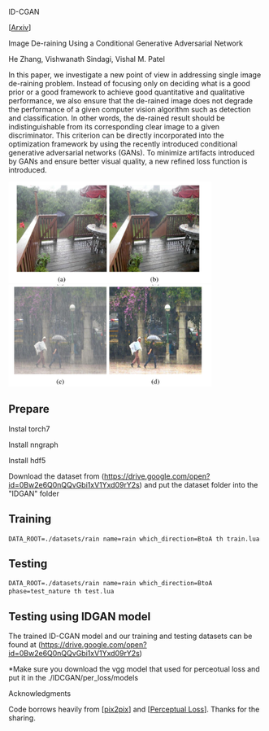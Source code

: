 ID-CGAN

[[Arxiv](https://128.84.21.199/abs/1701.05957)]

Image De-raining Using a Conditional Generative Adversarial Network

He Zhang, Vishwanath Sindagi, Vishal M. Patel


In this paper, we investigate a new point of view in addressing single image de-raining problem. Instead of focusing only on deciding what is a good prior or a good framework to achieve good quantitative and qualitative performance, we also ensure that the de-rained image does not degrade the performance of a given computer vision algorithm such as detection and classification. In other words, the de-rained result should be indistinguishable from its corresponding clear image to a given discriminator. This criterion can be directly incorporated into the optimization framework by using the recently introduced conditional generative adversarial networks (GANs). To minimize artifacts introduced by GANs and ensure better visual quality, a new refined loss function is introduced.


<img src="image/example1.png" width="400px" height="200px"/><img src="image/example2.png" width="400px" height="200px"/>

## Prepare
Instal torch7

Install nngraph

Install hdf5
 
Download the dataset from (https://drive.google.com/open?id=0Bw2e6Q0nQQvGbi1xV1Yxd09rY2s) 
and put the dataset folder into the "IDGAN" folder

## Training

	DATA_ROOT=./datasets/rain name=rain which_direction=BtoA th train.lua

## Testing

	DATA_ROOT=./datasets/rain name=rain which_direction=BtoA phase=test_nature th test.lua


##  Testing using IDGAN model
The trained ID-CGAN model  and our training and testing datasets can be found at 
(https://drive.google.com/open?id=0Bw2e6Q0nQQvGbi1xV1Yxd09rY2s)

*Make sure you download the vgg model that used for perceotual loss and put it in the ./IDCGAN/per_loss/models



Acknowledgments

Code borrows heavily from [[pix2pix](https://github.com/phillipi/pix2pix)]
 and [[Perceptual Loss](https://github.com/jcjohnson/fast-neural-style)]. Thanks for the sharing.
